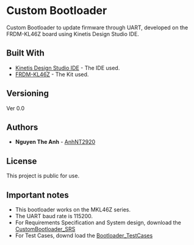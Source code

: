 # Custom Bootloader

Custom Bootloader to update firmware through UART, developed on the FRDM-KL46Z board using Kinetis Design Studio IDE.

## Built With

* [Kinetis Design Studio IDE](https://www.nxp.com/design/design-center/development-boards-and-designs/design-studio-integrated-development-environment-ide:KDS_IDE) - The IDE used.
* [FRDM-KL46Z](https://www.nxp.com/design/design-center/development-boards-and-designs/general-purpose-mcus/freedom-development-platform-for-kinetis-kl3x-and-kl4x-mcus:FRDM-KL46Z) - The Kit used.

## Versioning

Ver 0.0

## Authors

* **Nguyen The Anh** - [AnhNT2920](https://github.com/AnhNT2920)

## License

This project is public for use.

## Important notes

* This bootloader works on the MKL46Z series.
* The UART baud rate is 115200.
* For Requirements Specification and System design, download the [CustomBootloader_SRS](https://github.com/AnhNT2920/Custom-Bootloader-for-MKL46-series/blob/main/CustomBootloader_SRS.pdf)
* For Test Cases, downd load the [Bootloader_TestCases](https://github.com/AnhNT2920/Custom-Bootloader-for-MKL46-series/blob/main/Bootloader_TestCases.xlsx)
